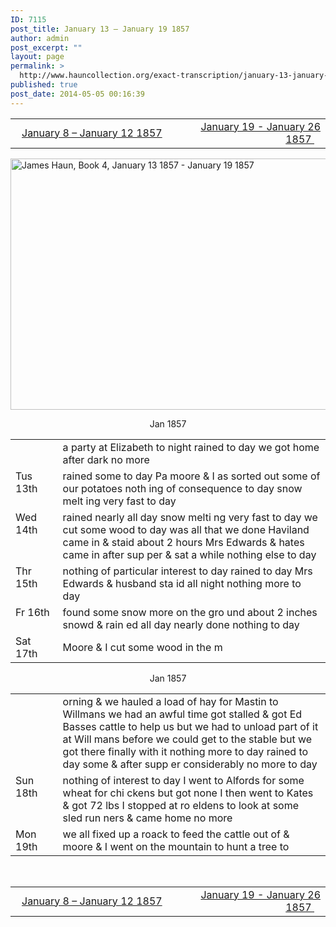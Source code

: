 ```yaml
---
ID: 7115
post_title: January 13 – January 19 1857
author: admin
post_excerpt: ""
layout: page
permalink: >
  http://www.hauncollection.org/exact-transcription/january-13-january-19-1857/
published: true
post_date: 2014-05-05 00:16:39
---
```

<table style="width: 100%;" align="center">
<tbody>
<tr>
<td width="50%"><a href="http://www.hauncollection.org/version-2/version-ii-series-i/january-8-january-12-1857/"><img src="https://lh3.googleusercontent.com/-EFJpxxNiPNw/VqgtWBCZrMI/AAAAAAAAAFU/WfY4lPFWWkg/s800-Ic42/Soeb-Plain-Arrows-8-10px.png" alt="" width="10" height="10" />January 8 – January 12 1857</a></td>
<td style="text-align: right;"><a href="http://www.hauncollection.org/version-2/version-ii-series-i/january-19-january-26-1857/"> January 19 - January 26 1857 <img src="https://lh3.googleusercontent.com/-67k0cYlpXHw/VqgtWKz1MXI/AAAAAAAAAFU/k9PW_Piyurk/s800-Ic42/Soeb-Plain-Arrows-5-10px.png" alt="" width="10" height="10" /></a></td>
</tr>
</tbody>
</table>
<a href="http://www.hauncollection.org/wp-content/uploads/James Haun/Book4/jh_bk4_13_January 13 1857 - January 19 1857.JPG" target="_blank" rel="noopener"><img class="alignnone wp-image-3736 size-large" src="http://www.hauncollection.org/wp-content/uploads/James Haun/Book4/jh_bk4_13_January 13 1857 - January 19 1857-1024x682.jpg" alt="James Haun, Book 4, January 13 1857 - January 19 1857" width="604" height="402" /></a>
<p style="text-align: center;">Jan 1857</p>

<table>
<tbody>
<tr>
<td valign="top" width="15%"></td>
<td width="85%">a party at Elizabeth to night rained
to day we got home after dark no more</td>
</tr>
<tr>
<td valign="top">Tus
13th</td>
<td>rained some to day Pa moore &amp; I as
sorted out some of our potatoes noth
ing of consequence to day snow melt
ing very fast to day</td>
</tr>
<tr>
<td valign="top">Wed
14th</td>
<td>rained nearly all day snow melti
ng very fast to day we cut some wood
to day was all that we done Haviland
came in &amp; staid about 2 hours Mrs
Edwards &amp; hates came in after sup
per &amp; sat a while nothing else to day</td>
</tr>
<tr>
<td valign="top">Thr
15th</td>
<td>nothing of particular interest to day rained
to day Mrs Edwards &amp; husband sta
id all night nothing more to day</td>
</tr>
<tr>
<td valign="top">Fr
16th</td>
<td>found some snow more on the gro
und about 2 inches snowd &amp; rain
ed all day nearly done nothing to day</td>
</tr>
<tr>
<td valign="top">Sat
17th</td>
<td>Moore &amp; I cut some wood in the m</td>
</tr>
</tbody>
</table>
<p style="text-align: center;">Jan 1857</p>

<table>
<tbody>
<tr>
<td valign="top" width="15%"></td>
<td width="85%">orning &amp; we hauled a load of hay for
Mastin to Willmans we had an
awful time got stalled &amp; got Ed
Basses cattle to help us but we
had to unload part of it at Will
mans before we could get to the
stable but we got there finally
with it nothing more to day
rained to day some &amp; after supp
er considerably no more to day</td>
</tr>
<tr>
<td valign="top">Sun
18th</td>
<td>nothing of interest to day I went
to Alfords for some wheat for chi
ckens but got none I then went to
Kates &amp; got 72 lbs I stopped at ro
eldens to look at some sled run
ners &amp; came home no more</td>
</tr>
<tr>
<td valign="top">Mon
19th</td>
<td>we all fixed up a roack to feed the
cattle out of &amp; moore &amp; I went on
the mountain to hunt a tree to</td>
</tr>
</tbody>
</table>
&nbsp;
<table style="width: 100%;" align="center">
<tbody>
<tr>
<td width="50%"><a href="http://www.hauncollection.org/version-2/version-ii-series-i/january-8-january-12-1857/"><img src="https://lh3.googleusercontent.com/-EFJpxxNiPNw/VqgtWBCZrMI/AAAAAAAAAFU/WfY4lPFWWkg/s800-Ic42/Soeb-Plain-Arrows-8-10px.png" alt="" width="10" height="10" />January 8 – January 12 1857</a></td>
<td style="text-align: right;"><a href="http://www.hauncollection.org/version-2/version-ii-series-i/january-19-january-26-1857/"> January 19 - January 26 1857 <img src="https://lh3.googleusercontent.com/-67k0cYlpXHw/VqgtWKz1MXI/AAAAAAAAAFU/k9PW_Piyurk/s800-Ic42/Soeb-Plain-Arrows-5-10px.png" alt="" width="10" height="10" /></a></td>
</tr>
</tbody>
</table>